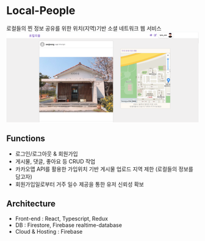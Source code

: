 # Local-People
로컬들의 찐 정보 공유를 위한 위치(지역)기반 소셜 네트워크 웹 서비스
<img align="center" style="width:100rem; height:auto;" src="https://github.com/jeongmin1217/Local-People/blob/main/lcpp1.PNG"/>

## Functions
- 로그인/로그아웃 & 회원가입
- 게시물, 댓글, 좋아요 등 CRUD 작업
- 카카오맵 API를 활용한 가입위치 기반 게시물 업로드 지역 제한 (로컬들의 정보를 담고자)
- 회원가입일로부터 거주 일수 제공을 통한 유저 신뢰성 확보

## Architecture
- Front-end : React, Typescript, Redux
- DB : Firestore, Firebase realtime-database
- Cloud & Hosting : Firebase
